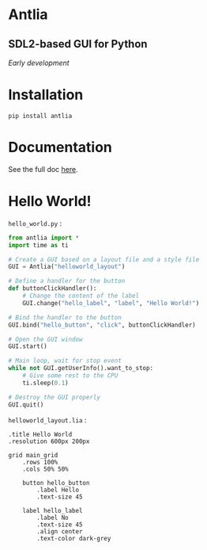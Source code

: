 # Antlia
## SDL2-based GUI for Python

_Early development_

# Installation

`pip install antlia`

# Documentation

See the full doc [here](https://antlia.data-ensta.fr/).

# Hello World!

`hello_world.py` :

```python
from antlia import *
import time as ti

# Create a GUI based on a layout file and a style file
GUI = Antlia("helloworld_layout")

# Define a handler for the button
def buttonClickHandler():
	# Change the content of the label
	GUI.change("hello_label", "label", "Hello World!")

# Bind the handler to the button
GUI.bind("hello_button", "click", buttonClickHandler)

# Open the GUI window
GUI.start()

# Main loop, wait for stop event
while not GUI.getUserInfo().want_to_stop:
	# Give some rest to the CPU
	ti.sleep(0.1)

# Destroy the GUI properly
GUI.quit()
```

`helloworld_layout.lia` :

```
.title Hello World
.resolution 600px 200px

grid main_grid
	.rows 100%
	.cols 50% 50%

	button hello_button
		.label Hello
		.text-size 45

	label hello_label
		.label No
		.text-size 45
		.align center
		.text-color dark-grey

```
